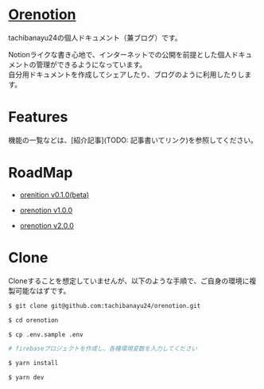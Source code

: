 # [Orenotion](https://doc.tachibanayu24.com)

tachibanayu24の個人ドキュメント（兼ブログ）です。

Notionライクな書き心地で、インターネットでの公開を前提とした個人ドキュメントの管理ができるようになっています。  
自分用ドキュメントを作成してシェアしたり、ブログのように利用したりします。

# Features

機能の一覧などは、[紹介記事](TODO: 記事書いてリンク)を参照してください。

# RoadMap

* [orenition v0.1.0(beta)](https://github.com/users/tachibanayu24/projects/1)

* [orenotion v1.0.0](https://github.com/users/tachibanayu24/projects/2)

* [orenotion v2.0.0](https://github.com/users/tachibanayu24/projects/3)


# Clone

Cloneすることを想定していませんが、以下のような手順で、ご自身の環境に複製可能なはずです。

```sh
$ git clone git@github.com:tachibanayu24/orenotion.git

$ cd orenotion

$ cp .env.sample .env

# firebaseプロジェクトを作成し、各種環境変数を入力してください

$ yarn install

$ yarn dev
```

